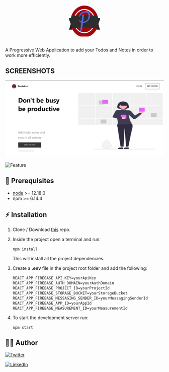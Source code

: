 <p align="center">
    <img src="./src/assets/logo.png" alt="produkto" width="100px" height="100px">
    <br>
    <br>
    

</p>

A Progressive Web Application to add your Todos and Notes in order to work more efficiently.

## SCREENSHOTS

<p align="center">
<img src="./src/assets/produkto.jpg" alt="produkto" >
<br>
</p>

![Feature](https://github.com/user-attachments/assets/2bd0ca49-e585-4335-822b-d41d2ff1f2c7)


## :hatching_chick: Prerequisites

- [node](https://nodejs.org/en/) >= 12.18.0
- npm >= 6.14.4

## :zap: Installation

1. Clone / Download [this](https://github.com/Amanthukral12/productivity-app) repo.
2. Inside the project open a terminal and run:
   ```
   npm install
   ```
   This will install all the project dependencies.
3. Create a **.env** file in the project root folder and add the following:

   ```
   REACT_APP_FIREBASE_API_KEY=yourApiKey
   REACT_APP_FIREBASE_AUTH_DOMAIN=yourAuthDomain
   REACT_APP_FIREBASE_PROJECT_ID=yourProjectId
   REACT_APP_FIREBASE_STORAGE_BUCKET=yourStorageBucket
   REACT_APP_FIREBASE_MESSAGING_SENDER_ID=yourMessagingSenderId
   REACT_APP_FIREBASE_APP_ID=yourAppId
   REACT_APP_FIREBASE_MEASUREMENT_ID=yourMeasurementId
   ```

4. To start the development server run:
   ```
   npm start
   ```

## :man_in_tuxedo: Author

[![Twitter](https://img.shields.io/badge/follow-%40amanthukral-1DA1F2?style=flat&logo=Twitter)](https://twitter.com/aman_thukral12)

[![LinkedIn](https://img.shields.io/badge/connect-%40amanthukral-%230077B5?style=flat&logo=LinkedIn)](https://www.linkedin.com/in/aman-thukral-574b37150/)
